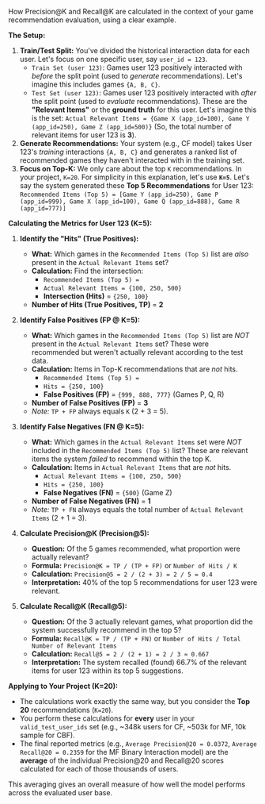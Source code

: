 How Precision@K and Recall@K are calculated in the context of your game recommendation evaluation, using a clear example.

**The Setup:**

1.  **Train/Test Split:** You've divided the historical interaction data for each user. Let's focus on one specific user, say `user_id = 123`.
    *   `Train Set (user 123)`: Games user 123 positively interacted with *before* the split point (used to *generate* recommendations). Let's imagine this includes games `{A, B, C}`.
    *   `Test Set (user 123)`: Games user 123 positively interacted with *after* the split point (used to *evaluate* recommendations). These are the **"Relevant Items"** or the **ground truth** for this user. Let's imagine this is the set:
        `Actual Relevant Items = {Game X (app_id=100), Game Y (app_id=250), Game Z (app_id=500)}`
        (So, the total number of relevant items for user 123 is **3**).
2.  **Generate Recommendations:** Your system (e.g., CF model) takes User 123's *training* interactions `{A, B, C}` and generates a ranked list of recommended games they haven't interacted with in the training set.
3.  **Focus on Top-K:** We only care about the top `K` recommendations. In your project, `K=20`. For simplicity in this explanation, let's use **`K=5`**. Let's say the system generated these **Top 5 Recommendations** for User 123:
    `Recommended Items (Top 5) = [Game Y (app_id=250), Game P (app_id=999), Game X (app_id=100), Game Q (app_id=888), Game R (app_id=777)]`

**Calculating the Metrics for User 123 (K=5):**

1.  **Identify the "Hits" (True Positives):**
    *   **What:** Which games in the `Recommended Items (Top 5)` list are *also* present in the `Actual Relevant Items` set?
    *   **Calculation:** Find the intersection:
        *   `Recommended Items (Top 5) =`
        *   `Actual Relevant Items = {100, 250, 500}`
        *   **Intersection (Hits)** = `{250, 100}`
    *   **Number of Hits (True Positives, TP)** = **2**

2.  **Identify False Positives (FP @ K=5):**
    *   **What:** Which games in the `Recommended Items (Top 5)` list are *NOT* present in the `Actual Relevant Items` set? These were recommended but weren't actually relevant according to the test data.
    *   **Calculation:** Items in Top-K recommendations that are *not* hits.
        *   `Recommended Items (Top 5) =`
        *   `Hits = {250, 100}`
        *   **False Positives (FP)** = `{999, 888, 777}` (Games P, Q, R)
    *   **Number of False Positives (FP)** = **3**
    *   *Note:* `TP + FP` always equals `K` (2 + 3 = 5).

3.  **Identify False Negatives (FN @ K=5):**
    *   **What:** Which games in the `Actual Relevant Items` set were *NOT* included in the `Recommended Items (Top 5)` list? These are relevant items the system *failed* to recommend within the top K.
    *   **Calculation:** Items in `Actual Relevant Items` that are *not* hits.
        *   `Actual Relevant Items = {100, 250, 500}`
        *   `Hits = {250, 100}`
        *   **False Negatives (FN)** = `{500}` (Game Z)
    *   **Number of False Negatives (FN)** = **1**
    *   *Note:* `TP + FN` always equals the total number of `Actual Relevant Items` (2 + 1 = 3).

4.  **Calculate Precision@K (Precision@5):**
    *   **Question:** Of the 5 games recommended, what proportion were actually relevant?
    *   **Formula:** `Precision@K = TP / (TP + FP)` or `Number of Hits / K`
    *   **Calculation:** `Precision@5 = 2 / (2 + 3) = 2 / 5 = 0.4`
    *   **Interpretation:** 40% of the top 5 recommendations for user 123 were relevant.

5.  **Calculate Recall@K (Recall@5):**
    *   **Question:** Of the 3 actually relevant games, what proportion did the system successfully recommend in the top 5?
    *   **Formula:** `Recall@K = TP / (TP + FN)` or `Number of Hits / Total Number of Relevant Items`
    *   **Calculation:** `Recall@5 = 2 / (2 + 1) = 2 / 3 ≈ 0.667`
    *   **Interpretation:** The system recalled (found) 66.7% of the relevant items for user 123 within its top 5 suggestions.

**Applying to Your Project (K=20):**

*   The calculations work exactly the same way, but you consider the **Top 20** recommendations (`K=20`).
*   You perform these calculations for **every** user in your `valid_test_user_ids` set (e.g., ~348k users for CF, ~503k for MF, 10k sample for CBF).
*   The final reported metrics (e.g., `Average Precision@20 = 0.0372`, `Average Recall@20 = 0.2359` for the MF Binary Interaction model) are the **average** of the individual Precision@20 and Recall@20 scores calculated for each of those thousands of users.

This averaging gives an overall measure of how well the model performs across the evaluated user base.